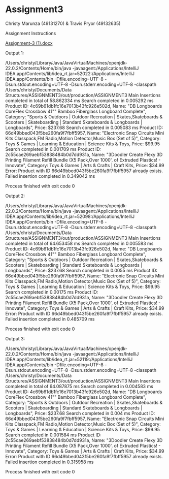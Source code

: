 # Assignment3
Christy Marunza (49131270) & Travis Pryor (49132635)

Assignment Instructions 

[Assignment-3 (1).docx](https://github.com/user-attachments/files/18213141/Assignment-3.1.docx)


Output 1: 

/Users/christy/Library/Java/JavaVirtualMachines/openjdk-22.0.2/Contents/Home/bin/java -javaagent:/Applications/IntelliJ IDEA.app/Contents/lib/idea_rt.jar=52022:/Applications/IntelliJ IDEA.app/Contents/bin -Dfile.encoding=UTF-8 -Dsun.stdout.encoding=UTF-8 -Dsun.stderr.encoding=UTF-8 -classpath /Users/christy/Documents/Data Structures/ASSIGNMENT3/out/production/ASSIGNMENT3 Main
Insertions completed in total of 58.862334 ms
Search completed in 0.005292 ms
Product ID: 4c69b61db1fc16e7013b43fc926e502d, Name: "DB Longboards CoreFlex Crossbow 41"" Bamboo Fiberglass Longboard Complete", Category: "Sports & Outdoors | Outdoor Recreation | Skates,Skateboards & Scooters | Skateboarding | Standard Skateboards & Longboards | Longboards", Price: $237.68 
Search completed in 0.005083 ms
Product ID: 66d49bbed043f5be260fa9f7fbff5957, Name: "Electronic Snap Circuits Mini Kits Classpack,FM Radio,Motion Detector,Music Box (Set of 5)", Category: Toys & Games | Learning & Education | Science Kits & Toys, Price: $99.95 
Search completed in 0.001709 ms
Product ID: 2c55cae269aebf53838484b0d7dd931a, Name: "3Doodler Create Flexy 3D Printing Filament Refill Bundle (X5 Pack,Over 1000'. of Extruded Plastics! - Innovate", Category: Toys & Games | Arts & Crafts | Craft Kits, Price: $34.99 
Error: Product with ID 66d49bbed043f5be260fa9f7fbff5957 already exists.
Failed insertion completed in 0.349042 ms

Process finished with exit code 0


Output 2: 

/Users/christy/Library/Java/JavaVirtualMachines/openjdk-22.0.2/Contents/Home/bin/java -javaagent:/Applications/IntelliJ IDEA.app/Contents/lib/idea_rt.jar=52098:/Applications/IntelliJ IDEA.app/Contents/bin -Dfile.encoding=UTF-8 -Dsun.stdout.encoding=UTF-8 -Dsun.stderr.encoding=UTF-8 -classpath /Users/christy/Documents/Data Structures/ASSIGNMENT3/out/production/ASSIGNMENT3 Main
Insertions completed in total of 64.653458 ms
Search completed in 0.005583 ms
Product ID: 4c69b61db1fc16e7013b43fc926e502d, Name: "DB Longboards CoreFlex Crossbow 41"" Bamboo Fiberglass Longboard Complete", Category: "Sports & Outdoors | Outdoor Recreation | Skates,Skateboards & Scooters | Skateboarding | Standard Skateboards & Longboards | Longboards", Price: $237.68 
Search completed in 0.0055 ms
Product ID: 66d49bbed043f5be260fa9f7fbff5957, Name: "Electronic Snap Circuits Mini Kits Classpack,FM Radio,Motion Detector,Music Box (Set of 5)", Category: Toys & Games | Learning & Education | Science Kits & Toys, Price: $99.95 
Search completed in 0.00175 ms
Product ID: 2c55cae269aebf53838484b0d7dd931a, Name: "3Doodler Create Flexy 3D Printing Filament Refill Bundle (X5 Pack,Over 1000'. of Extruded Plastics! - Innovate", Category: Toys & Games | Arts & Crafts | Craft Kits, Price: $34.99 
Error: Product with ID 66d49bbed043f5be260fa9f7fbff5957 already exists.
Failed insertion completed in 0.485709 ms

Process finished with exit code 0


Output 3: 

/Users/christy/Library/Java/JavaVirtualMachines/openjdk-22.0.2/Contents/Home/bin/java -javaagent:/Applications/IntelliJ IDEA.app/Contents/lib/idea_rt.jar=52119:/Applications/IntelliJ IDEA.app/Contents/bin -Dfile.encoding=UTF-8 -Dsun.stdout.encoding=UTF-8 -Dsun.stderr.encoding=UTF-8 -classpath /Users/christy/Documents/Data Structures/ASSIGNMENT3/out/production/ASSIGNMENT3 Main
Insertions completed in total of 64.087875 ms
Search completed in 0.004583 ms
Product ID: 4c69b61db1fc16e7013b43fc926e502d, Name: "DB Longboards CoreFlex Crossbow 41"" Bamboo Fiberglass Longboard Complete", Category: "Sports & Outdoors | Outdoor Recreation | Skates,Skateboards & Scooters | Skateboarding | Standard Skateboards & Longboards | Longboards", Price: $237.68 
Search completed in 0.004 ms
Product ID: 66d49bbed043f5be260fa9f7fbff5957, Name: "Electronic Snap Circuits Mini Kits Classpack,FM Radio,Motion Detector,Music Box (Set of 5)", Category: Toys & Games | Learning & Education | Science Kits & Toys, Price: $99.95 
Search completed in 0.001584 ms
Product ID: 2c55cae269aebf53838484b0d7dd931a, Name: "3Doodler Create Flexy 3D Printing Filament Refill Bundle (X5 Pack,Over 1000'. of Extruded Plastics! - Innovate", Category: Toys & Games | Arts & Crafts | Craft Kits, Price: $34.99 
Error: Product with ID 66d49bbed043f5be260fa9f7fbff5957 already exists.
Failed insertion completed in 0.315958 ms

Process finished with exit code 0

